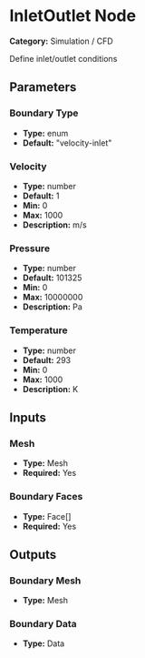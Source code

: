 
# InletOutlet Node

**Category:** Simulation / CFD

Define inlet/outlet conditions

## Parameters


### Boundary Type
- **Type:** enum
- **Default:** "velocity-inlet"





### Velocity
- **Type:** number
- **Default:** 1
- **Min:** 0
- **Max:** 1000
- **Description:** m/s


### Pressure
- **Type:** number
- **Default:** 101325
- **Min:** 0
- **Max:** 10000000
- **Description:** Pa


### Temperature
- **Type:** number
- **Default:** 293
- **Min:** 0
- **Max:** 1000
- **Description:** K


## Inputs


### Mesh
- **Type:** Mesh
- **Required:** Yes



### Boundary Faces
- **Type:** Face[]
- **Required:** Yes



## Outputs


### Boundary Mesh
- **Type:** Mesh



### Boundary Data
- **Type:** Data




